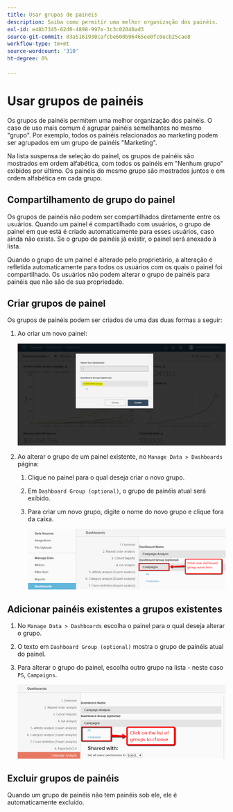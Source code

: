```yaml
---
title: Usar grupos de painéis
description: Saiba como permitir uma melhor organização dos painéis.
exl-id: e48b7345-62d0-4898-997e-3c3c02040ad3
source-git-commit: 03a5161930cafcbe600b96465ee0fc0ecb25cae8
workflow-type: tm+mt
source-wordcount: '310'
ht-degree: 0%

---
```


# Usar grupos de painéis

Os grupos de painéis permitem uma melhor organização dos painéis. O caso de uso mais comum é agrupar painéis semelhantes no mesmo &quot;grupo&quot;. Por exemplo, todos os painéis relacionados ao marketing podem ser agrupados em um grupo de painéis &quot;Marketing&quot;.

Na lista suspensa de seleção do painel, os grupos de painéis são mostrados em ordem alfabética, com todos os painéis em &quot;Nenhum grupo&quot; exibidos por último. Os painéis do mesmo grupo são mostrados juntos e em ordem alfabética em cada grupo.

## Compartilhamento de grupo do painel

Os grupos de painéis não podem ser compartilhados diretamente entre os usuários. Quando um painel é compartilhado com usuários, o grupo de painel em que está é criado automaticamente para esses usuários, caso ainda não exista. Se o grupo de painéis já existir, o painel será anexado à lista.

Quando o grupo de um painel é alterado pelo proprietário, a alteração é refletida automaticamente para todos os usuários com os quais o painel foi compartilhado. Os usuários não podem alterar o grupo de painéis para painéis que não são de sua propriedade.

## Criar grupos de painel

Os grupos de painéis podem ser criados de uma das duas formas a seguir:

1. Ao criar um novo painel:

   ![criar grupo do painel](../../assets/create-dashboard-groups-new-dashboard.png)

1. Ao alterar o grupo de um painel existente, no `Manage Data > Dashboards` página:

   1. Clique no painel para o qual deseja criar o novo grupo.

   1. Em `Dashboard Group (optional)`, o grupo de painéis atual será exibido.

   1. Para criar um novo grupo, digite o nome do novo grupo e clique fora da caixa.

      ![criar grupo do painel](../../assets/create-dashboard-groups-existing-dashboard.png)

## Adicionar painéis existentes a grupos existentes

1. No `Manage Data > Dashboards` escolha o painel para o qual deseja alterar o grupo.

1. O texto em `Dashboard Group (optional)` mostra o grupo de painéis atual do painel.

1. Para alterar o grupo do painel, escolha outro grupo na lista - neste caso `PS`, `Campaigns`.

   ![alterar painel de grupo](../../assets/add-existing-dashboard-existing-group.png)

## Excluir grupos de painéis

Quando um grupo de painéis não tem painéis sob ele, ele é automaticamente excluído.
